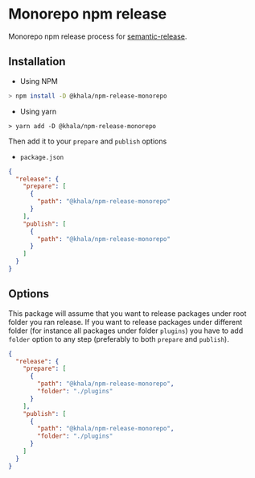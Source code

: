 # Monorepo npm release
Monorepo npm release process for [semantic-release](https://github.com/semantic-release/semantic-release).

## Installation
* Using NPM
```bash
> npm install -D @khala/npm-release-monorepo
```
* Using yarn
```
> yarn add -D @khala/npm-release-monorepo
```

Then add it to your `prepare` and `publish` options

* `package.json`
```JSON
{
  "release": {
    "prepare": [
      {
        "path": "@khala/npm-release-monorepo"
      }
    ],
    "publish": [
      {
        "path": "@khala/npm-release-monorepo"
      }
    ]
  }
}
```

## Options
This package will assume that you want to release packages under root folder you ran release. If you want to release packages under different folder (for instance all packages under folder `plugins`) you have to add `folder` option to any step (preferably to both `prepare` and `publish`).
```JSON
{
  "release": {
    "prepare": [
      {
        "path": "@khala/npm-release-monorepo",
        "folder": "./plugins"
      }
    ],
    "publish": [
      {
        "path": "@khala/npm-release-monorepo",
        "folder": "./plugins"
      }
    ]
  }
}
```
